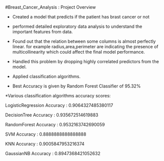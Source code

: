 #Breast_Cancer_Analysis : Project Overview

* Created a model that predicts if the patient has brast cancer or not 
* performed detailed exploratory data analysis to understand the important features from data.
* Found out that the relation between some columns is almost perfectly linear. for example radius,area,perimeter are indicating the      presence of multicollinearity which could affect the final model performance.
* Handled this problem by dropping highly correlated predictors from the model.

* Applied classification algorithms.
* Best Accuracy is given by Random Forest Classifier of 95.32%

*Various classification algorithms accuracy scores:

LogisticRegression Accuracy : 0.9064327485380117

DecisionTree Accuracy : 0.935672514619883

RandomForest Accuracy : 0.9532163742690059

SVM Accuracy : 0.8888888888888888

KNN Accuracy : 0.9005847953216374

GaussianNB Accuracy : 0.8947368421052632
